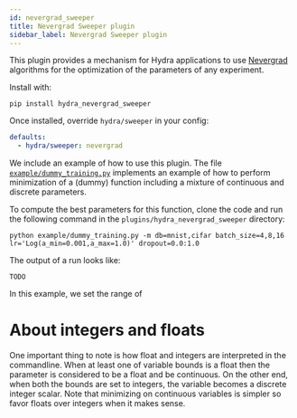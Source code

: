 ```yaml
---
id: nevergrad_sweeper
title: Nevergrad Sweeper plugin
sidebar_label: Nevergrad Sweeper plugin
---
```

This plugin provides a mechanism for Hydra applications to use [Nevergrad](https://github.com/facebookresearch/nevergrad) algorithms for the optimization of the parameters of any experiment.

Install with:

```
pip install hydra_nevergrad_sweeper
```

Once installed, override `hydra/sweeper` in your config:

```yaml
defaults:
  - hydra/sweeper: nevergrad
```

We include an example of how to use this plugin. The file [`example/dummy_training.py`](plugins/hydra_nevergrad_sweeper/example/dummy_training.py) implements an example of how to perform minimization of a (dummy) function including a mixture of continuous and discrete parameters. 

To compute the best parameters for this function, clone the code and run the following command in the `plugins/hydra_nevergrad_sweeper` directory:

```
python example/dummy_training.py -m db=mnist,cifar batch_size=4,8,16 lr='Log(a_min=0.001,a_max=1.0)' dropout=0.0:1.0
```

The output of a run looks like:

```
TODO
```

In this example, we set the range of



# About integers and floats

One important thing to note is how float and integers are interpreted in the commandline. When at least one of variable bounds is a float then the parameter is considered to be a float and be continuous. On the other end, when both the bounds are set to integers, the variable becomes a discrete integer scalar. Note that minimizing on continuous variables is simpler so favor floats over integers when it makes sense.

